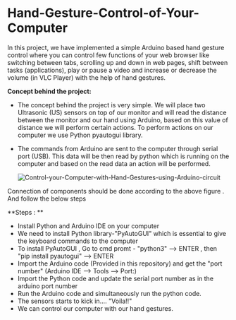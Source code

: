 # Hand-Gesture-Control-of-Your-Computer
In this project, we have implemented a simple Arduino based hand gesture control where you can control few functions of your web browser like switching between tabs, scrolling up and down in web pages, shift between tasks (applications), play or pause a video and increase or decrease the volume (in VLC Player) with the help of hand gestures.


**Concept behind the project:**

* The concept behind the project is very simple. We will place two Ultrasonic (US) sensors on top of our monitor and will read the distance between the monitor and our hand using Arduino, based on this value of distance we will perform certain actions. To perform actions on our computer we use Python pyautogui library. 
* The commands from Arduino are sent to the computer through serial port (USB). This data will be then read by python which is running on the computer and based on the read data an action will be performed. 



    ![Control-your-Computer-with-Hand-Gestures-using-Arduino-circuit](https://user-images.githubusercontent.com/93218214/190712582-7cdbff1f-49cb-4dd6-b684-e8c18f450804.png)

Connection of components should be done according to the above figure . And follow the below steps

**Steps : **

* Install Python and Arduino IDE on your computer
* We need to install Python library-"PyAutoGUI" which is essential to give the keyboard commands to the computer 
* To install PyAutoGUI , Go to cmd promt - "python3" --> ENTER , then "pip install pyautogui" --> ENTER
* Import the Arduino code (Provided in this repository) and get the "port number" (Arduino IDE --> Tools --> Port:)
* Import the Python code and update the serial port number as in the arduino port number
* Run the Arduino code and simultaneously run the python code.
* The sensors starts to kick in.... "Voila!!"
* We can control our computer with our hand gestures.
